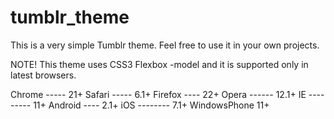 tumblr_theme
============

This is a very simple Tumblr theme. Feel free to use it in your own projects.

NOTE!
This theme uses CSS3 Flexbox -model and it is supported only in latest browsers.


Chrome ----- 21+
Safari ----- 6.1+
Firefox ---- 22+
Opera ------ 12.1+
IE --------- 11+
Android ---- 2.1+
iOS -------- 7.1+
WindowsPhone 11+
